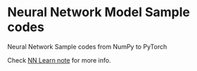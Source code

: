 # Neural Network Model Sample codes

Neural Network Sample codes from NumPy to PyTorch

Check [NN Learn note](https://github.com/xhinker/nn_sample_code/blob/main/nn_learn_note.ipynb) for more info. 
